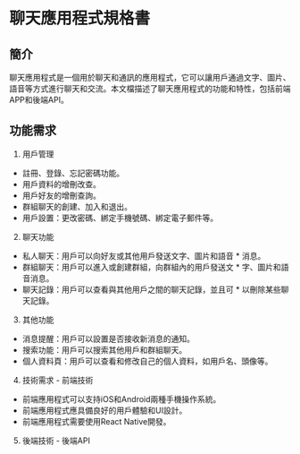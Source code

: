 # 聊天應用程式規格書
## 簡介
聊天應用程式是一個用於聊天和通訊的應用程式，它可以讓用戶通過文字、圖片、語音等方式進行聊天和交流。本文檔描述了聊天應用程式的功能和特性，包括前端APP和後端API。

## 功能需求
1. 用戶管理
  * 註冊、登錄、忘記密碼功能。
  * 用戶資料的增刪改查。
  * 用戶好友的增刪查詢。
  * 群組聊天的創建、加入和退出。
  * 用戶設置：更改密碼、綁定手機號碼、綁定電子郵件等。
2. 聊天功能
  * 私人聊天：用戶可以向好友或其他用戶發送文字、圖片和語音  * 消息。
  * 群組聊天：用戶可以進入或創建群組，向群組內的用戶發送文  * 字、圖片和語音消息。
  * 聊天記錄：用戶可以查看與其他用戶之間的聊天記錄，並且可  * 以刪除某些聊天記錄。
3. 其他功能
  * 消息提醒：用戶可以設置是否接收新消息的通知。
  * 搜索功能：用戶可以搜索其他用戶和群組聊天。
  * 個人資料頁：用戶可以查看和修改自己的個人資料，如用戶名、頭像等。
4. 技術需求 - 前端技術
  * 前端應用程式可以支持iOS和Android兩種手機操作系統。
  * 前端應用程式應具備良好的用戶體驗和UI設計。
  * 前端應用程式需要使用React Native開發。
5. 後端技術 - 後端API